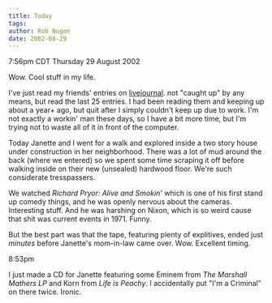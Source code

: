 ```yaml
---
title: Today
tags: 
author: Rob Nugen
date: 2002-08-29
---
```


<p class=date>7:56pm CDT Thursday 29 August 2002</p>

<p>Wow.  Cool stuff in my life.</p>

<p>I've just read my friends' entries on <a
href="http://www.livejournal.com/users/thunderrabbit/friends">livejournal</a>.
not "caught up" by any means, but read the last 25 entries.  I had
been reading them and keeping up about a year+ ago, but quit after I
simply couldn't keep up due to work.  I'm not exactly a workin' man
these days, so I have a bit more time, but I'm trying not to waste all
of it in front of the computer.</p>

<p>Today Janette and I went for a walk and explored inside a two story
house under construction in her neighborhood.  There was a lot of mud
around the back (where we entered) so we spent some time scraping it
off before walking inside on their new (unsealed) hardwood floor.
We're such considerate tresspassers.</p>

<p>We watched <em>Richard Pryor: Alive and Smokin'</em> which is one
of his first stand up comedy things, and he was openly nervous about
the cameras.  Interesting stuff.  And he was harshing on Nixon, which
is so weird cause that shit was current events in 1971.  Funny.</p>

<p>But the best part was that the tape, featuring plenty of
explitives, ended just <em>minutes</em> before Janette's mom-in-law
came over.  Wow.  Excellent timing.</p>

<p class=date>8:53pm</p>

<p>I just made a CD for Janette featuring some Eminem from <em>The
Marshall Mathers LP</em> and Korn from <em>Life is Peachy</em>.  I
accidentally put "I'm a Criminal" on there twice.  Ironic.</p>
